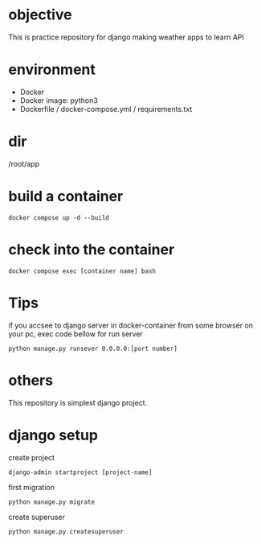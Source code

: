 # objective
This is practice repository for django making weather apps to learn API

# environment

- Docker	
- Docker image: python3
- Dockerfile / docker-compose.yml / requirements.txt

# dir

/root/app

# build a container

```
docker compose up -d --build
```

# check into the container

```
docker compose exec [container name] bash
```

# Tips

if you accsee to django server in docker-container from some browser on your pc,
exec code bellow for run server

```
python manage.py runsever 0.0.0.0:[port number]
```

# others
This repository is simplest django project.

# django setup

create project

```
django-admin startproject [project-name]
```

first migration

```
python manage.py migrate
```

create superuser

```
python manage.py createsuperuser
```




